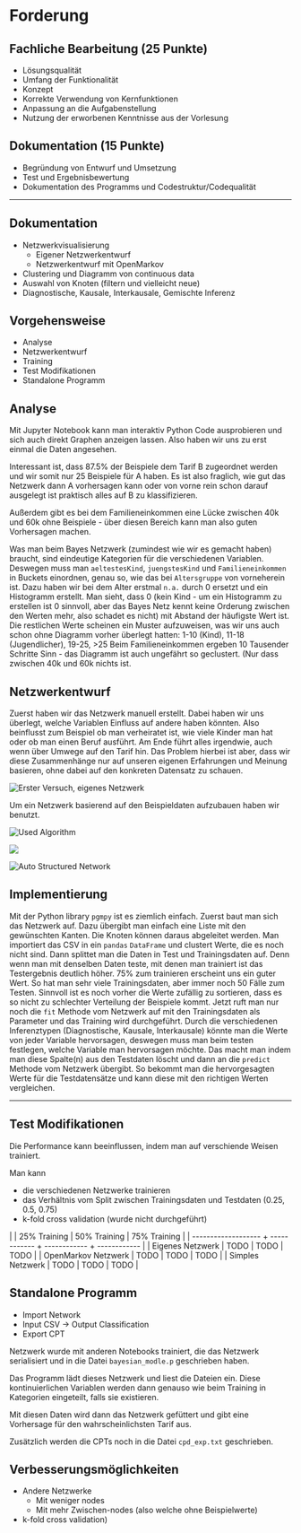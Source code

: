 # Forderung
## Fachliche Bearbeitung (25 Punkte)
- Lösungsqualität
- Umfang der Funktionalität
- Konzept
- Korrekte Verwendung von Kernfunktionen
- Anpassung an die Aufgabenstellung
- Nutzung der erworbenen Kenntnisse aus der Vorlesung

## Dokumentation (15 Punkte)
- Begründung von Entwurf und Umsetzung
- Test und Ergebnisbewertung
- Dokumentation des Programms und Codestruktur/Codequalität

---

## Dokumentation
- Netzwerkvisualisierung
  - Eigener Netzwerkentwurf
  - Netzwerkentwurf mit OpenMarkov
- Clustering und Diagramm von continuous data
- Auswahl von Knoten (filtern und vielleicht neue)
- Diagnostische, Kausale, Interkausale, Gemischte Inferenz

## Vorgehensweise

- Analyse
- Netzwerkentwurf
- Training
- Test Modifikationen
- Standalone Programm

## Analyse
Mit Jupyter Notebook kann man interaktiv Python Code ausprobieren und sich auch direkt Graphen anzeigen lassen.
Also haben wir uns zu erst einmal die Daten angesehen.

Interessant ist, dass 87.5% der Beispiele dem Tarif B zugeordnet werden und wir somit nur 25 Beispiele für A haben. Es ist also fraglich, wie gut das Netzwerk dann A vorhersagen kann oder von vorne rein schon darauf ausgelegt ist praktisch alles auf B zu klassifizieren.

Außerdem gibt es bei dem Familieneinkommen eine Lücke zwischen 40k und 60k ohne Beispiele - über diesen Bereich kann man also guten Vorhersagen machen.

Was man beim Bayes Netzwerk (zumindest wie wir es gemacht haben) braucht, sind eindeutige Kategorien für die verschiedenen Variablen. Deswegen muss man `aeltestesKind`, `juengstesKind` und `Familieneinkommen` in Buckets einordnen, genau so, wie das bei `Altersgruppe` von vorneherein ist. Dazu haben wir bei dem Alter erstmal `n.a.` durch 0 ersetzt und ein Histogramm erstellt. Man sieht, dass 0 (kein Kind - um ein Histogramm zu erstellen ist 0 sinnvoll, aber das Bayes Netz kennt keine Orderung zwischen den Werten mehr, also schadet es nicht) mit Abstand der häufigste Wert ist. Die restlichen Werte scheinen ein Muster aufzuweisen, was wir uns auch schon ohne Diagramm vorher überlegt hatten: 1-10 (Kind), 11-18 (Jugendlicher), 19-25, >25
Beim Familieneinkommen ergeben 10 Tausender Schritte Sinn - das Diagramm ist auch ungefährt so geclustert. (Nur dass zwischen 40k und 60k nichts ist.

## Netzwerkentwurf

Zuerst haben wir das Netzwerk manuell erstellt. Dabei haben wir uns überlegt, welche Variablen Einfluss auf andere haben könnten. Also beinflusst zum Beispiel ob man verheiratet ist, wie viele Kinder man hat oder ob man einen Beruf ausführt. Am Ende führt alles irgendwie, auch wenn über Umwege auf den Tarif hin.
Das Problem hierbei ist aber, dass wir diese Zusammenhänge nur auf unseren eigenen Erfahrungen und Meinung basieren, ohne dabei auf den konkreten Datensatz zu schauen.

![Erster Versuch, eigenes Netzwerk](content/omrkv_first_attempt_overview.png)

Um ein Netzwerk basierend auf den Beispieldaten aufzubauen haben wir benutzt.

![Used Algorithm](content/omrkv_interface_auto_settings.png)

![](content/generated_network.jpeg)

![Auto Structured Network](content/omrkv_auto_real_values.png)

## Implementierung
Mit der Python library `pgmpy` ist es ziemlich einfach.
Zuerst baut man sich das Netzwerk auf. Dazu übergibt man einfach eine Liste mit den gewünschten Kanten. Die Knoten können daraus abgeleitet werden.
Man importiert das CSV in ein `pandas` `DataFrame` und clustert Werte, die es noch nicht sind.
Dann splittet man die Daten in Test und Trainingsdaten auf. Denn wenn man mit denselben Daten teste, mit denen man trainiert ist das Testergebnis deutlich höher. 75% zum trainieren erscheint uns ein guter Wert. So hat man sehr viele Trainingsdaten, aber immer noch 50 Fälle zum Testen.
Sinnvoll ist es noch vorher die Werte zufällig zu sortieren, dass es so nicht zu schlechter Verteilung der Beispiele kommt.
Jetzt ruft man nur noch die `fit` Methode vom Netzwerk auf mit den Trainingsdaten als Parameter und das Training wird durchgeführt.
Durch die verschiedenen Inferenztypen (Diagnostische, Kausale, Interkausale) könnte man die Werte von jeder Variable hervorsagen, deswegen muss man beim testen festlegen, welche Variable man hervorsagen möchte. Das macht man indem man diese Spalte(n) aus den Testdaten löscht und dann an die `predict` Methode vom Netzwerk übergibt.
So bekommt man die hervorgesagten Werte für die Testdatensätze und kann diese mit den richtigen Werten vergleichen.

---

## Test Modifikationen
Die Performance kann beeinflussen, indem man auf verschiende Weisen trainiert.

Man kann
- die verschiedenen Netzwerke trainieren
- das Verhältnis vom Split zwischen Trainingsdaten und Testdaten (0.25, 0.5, 0.75)
- k-fold cross validation (wurde nicht durchgeführt)

|                     | 25% Training | 50% Training | 75% Training |
| ------------------- + ------------ + ------------ + ------------ |
| Eigenes Netzwerk    |    TODO      |  TODO        | TODO         |
| OpenMarkov Netzwerk |    TODO      |  TODO        | TODO         |
| Simples Netzwerk    |    TODO      |  TODO        | TODO         |

## Standalone Programm
- Import Network
- Input CSV -> Output Classification
- Export CPT

Netzwerk wurde mit anderen Notebooks trainiert, die das Netzwerk serialisiert und in die Datei `bayesian_modle.p` geschrieben haben.

Das Programm lädt dieses Netzwerk und liest die Dateien ein. Diese kontinuierlichen Variablen werden dann genauso wie beim Training in Kategorien eingeteilt, falls sie existieren.

Mit diesen Daten wird dann das Netzwerk gefüttert und gibt eine Vorhersage für den wahrscheinlichsten Tarif aus.

Zusätzlich werden die CPTs noch in die Datei `cpd_exp.txt` geschrieben.

## Verbesserungsmöglichkeiten
- Andere Netzwerke
  - Mit weniger nodes
  - Mit mehr Zwischen-nodes (also welche ohne Beispielwerte)
- k-fold cross validation)
